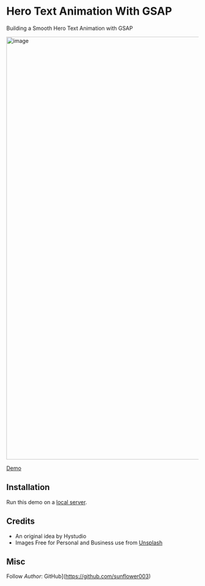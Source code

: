 # Hero Text Animation With GSAP

Building a Smooth Hero Text Animation with GSAP

<img width="1710" height="1107" alt="image" src="https://github.com/user-attachments/assets/a8b399a2-ecc2-43ba-a4ff-e7b62159a3d8" />


[Demo](https://ephemeral-twilight-41deb2.netlify.app/)

## Installation

Run this demo on a [local server](https://developer.mozilla.org/en-US/docs/Learn/Common_questions/Tools_and_setup/set_up_a_local_testing_server).


## Credits

- An original idea by Hystudio
- Images Free for Personal and Business use from [Unsplash](https://unsplash.com/)

## Misc

Follow _Author_: GitHub](https://github.com/sunflower003)
